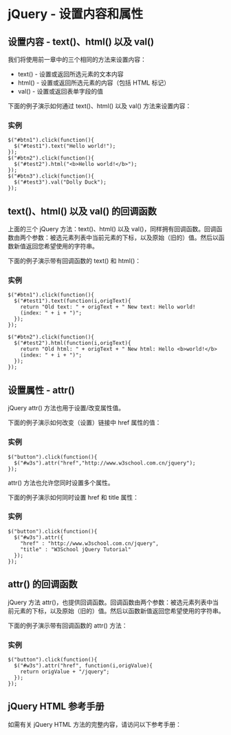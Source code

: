 
# jQuery - 设置内容和属性




## 设置内容 - text()、html() 以及 val()

我们将使用前一章中的三个相同的方法来设置内容：

*   text() - 设置或返回所选元素的文本内容
*   html() - 设置或返回所选元素的内容（包括 HTML 标记）
*   val() - 设置或返回表单字段的值

下面的例子演示如何通过 text()、html() 以及 val() 方法来设置内容：

### 实例

```
$("#btn1").click(function(){
  $("#test1").text("Hello world!");
});
$("#btn2").click(function(){
  $("#test2").html("<b>Hello world!</b>");
});
$("#btn3").click(function(){
  $("#test3").val("Dolly Duck");
});

```



## text()、html() 以及 val() 的回调函数

上面的三个 jQuery 方法：text()、html() 以及 val()，同样拥有回调函数。回调函数由两个参数：被选元素列表中当前元素的下标，以及原始（旧的）值。然后以函数新值返回您希望使用的字符串。

下面的例子演示带有回调函数的 text() 和 html()：

### 实例

```
$("#btn1").click(function(){
  $("#test1").text(function(i,origText){
    return "Old text: " + origText + " New text: Hello world!
    (index: " + i + ")";
  });
});

$("#btn2").click(function(){
  $("#test2").html(function(i,origText){
    return "Old html: " + origText + " New html: Hello <b>world!</b>
    (index: " + i + ")";
  });
});

```



## 设置属性 - attr()

jQuery attr() 方法也用于设置/改变属性值。

下面的例子演示如何改变（设置）链接中 href 属性的值：

### 实例

```
$("button").click(function(){
  $("#w3s").attr("href","http://www.w3school.com.cn/jquery");
});

```



attr() 方法也允许您同时设置多个属性。

下面的例子演示如何同时设置 href 和 title 属性：

### 实例

```
$("button").click(function(){
  $("#w3s").attr({
    "href" : "http://www.w3school.com.cn/jquery",
    "title" : "W3School jQuery Tutorial"
  });
});

```



## attr() 的回调函数

jQuery 方法 attr()，也提供回调函数。回调函数由两个参数：被选元素列表中当前元素的下标，以及原始（旧的）值。然后以函数新值返回您希望使用的字符串。

下面的例子演示带有回调函数的 attr() 方法：

### 实例

```
$("button").click(function(){
  $("#w3s").attr("href", function(i,origValue){
    return origValue + "/jquery";
  });
});

```



## jQuery HTML 参考手册

如需有关 jQuery HTML 方法的完整内容，请访问以下参考手册：








